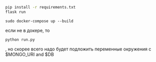 ```bash
pip install -r requirements.txt 
flask run
```

```
sudo docker-compose up --build
```
если не в докере, то 
```
python run.py
```
, но скорее всего надо будет подложить переменные окружения с $MONGO_URI and $DB
